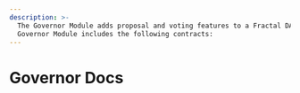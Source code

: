 ```yaml
---
description: >-
  The Governor Module adds proposal and voting features to a Fractal DAO. The
  Governor Module includes the following contracts:
---
```


# Governor Docs

